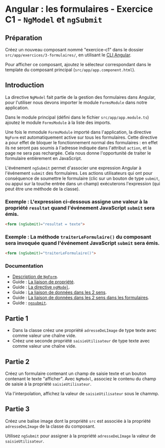 # Angular : les formulaires - Exercice C1 - `NgModel` et `ngSubmit`


## Préparation
Créez un nouveau composant nommé "exercice-c1" dans le dossier `src/app/exercices/3-formulaires/`, en utilisant le [CLI Angular](https://angular.io/cli).

Pour afficher ce composant, ajoutez le sélecteur correspondant dans le template du composant principal (`src/app/app.component.html`).


## Introduction
La directive `NgModel` fait partie de la gestion des formulaires dans Angular, pour l'utiliser nous devons importer le module `FormsModule` dans notre application.

Dans le module principal (défini dans le fichier `src/app/app.module.ts`) ajoutez le module `FormsModule` à la liste des imports.

Une fois le mmodule `FormsModule` importé dans l'application, la directive `NgForm` est automatiquement active sur tous les formulaires. Cette directive a pour effet de bloquer le fonctionnement normal des formulaires : en effet ils ne seront pas soumis à l'adresse indiquée dans l'attribut `action`, et la page ne sera pas rechargée. Cela nous donne l'opportunité de traiter le formulaire entièrement en JavaScript.

L'événement `ngSubmit` permet d'associer une expression Angular à l'événement `submit` des formulaires. Les actions utilisateurs qui ont pour conséquence de soumettre le formulaire (clic sur un bouton de type `submit`, ou appui sur la touche entrée dans un champ) exécuterons l'expression (qui peut être une méthode de la classe).

### Exemple : L'expression ci-dessous assigne une valeur à la propriété `resultat` quand l'événement JavaScript `submit` sera émis.

``` html
<form (ngSubmit)="resultat = texte">
```

### Exemple : La méthode `traiterLeFormulaire()` du composant sera invoquée quand l'événement JavaScript `submit` sera émis.

``` html
<form (ngSubmit)="traiterLeFormulaire()">
```

### Documentation
- [Description de `NgForm`](https://angular.io/api/forms/NgForm#description).
- Guide : [La liaison de propriété](https://angular.io/guide/template-syntax#property-binding).
- Guide : [La directive `ngModel`](https://angular.io/guide/template-syntax#ngModel).
- Guide : [La liaison de données dans les 2 sens](https://angular.io/guide/template-syntax#two-way-binding-).
- Guide : [La liaison de données dans les 2 sens dans les formulaires](https://angular.io/guide/forms#two-way-data-binding-with-ngmodel).
- Guide : [`ngsubmit`](https://angular.io/guide/forms#submit-the-form-with-ngsubmit).


## Partie 1
- Dans la classe créez une propriété `adresseDeLImage` de type texte avec comme valeur une chaîne vide.
- Créez une seconde propriété `saisieUtilisateur` de type texte avec comme valeur une chaîne vide.


## Partie 2
Créez un formulaire contenant un champ de saisie texte et un bouton contenant le texte "afficher". Avec `NgModel`, associez le contenu du champ de saisie à la propriété `saisieUtilisateur`.

Via l'interpolation, affichez la valeur de `saisieUtilisateur` sous le chammp.

## Partie 3
Créez une balise image dont la propriété `src` est associée à la propriété `adresseDeLImage` de la classe du composant.

Utilisez `ngSubmit` pour assigner à la propriété `adresseDeLImage` la valeur de `saisieUtilisateur`.

